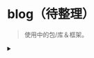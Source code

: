 <!--
 * @Date        : 2020-05-07 18:42:27
 * @LastEditors : anlzou
 * @Github      : https://github.com/anlzou
 * @LastEditTime: 2020-05-26 23:35:24
 * @FilePath    : \blog\README.md
 * @Describe    : 
--> 
# blog（待整理）
> 使用中的包/库＆框架。

<details><summary></summary><p>

## List

> [list](./resource/anlzou-list/list.md)

## 包/框架
> ### [css](./resource/css/css.md)

> ### [js](./resource/js/JavaScript.md)

----
## 脚本
> ### [python](./resource/py/python.md)

----
## icons
> ### [icons](./resource/icons/icons.md)

----
## api
>### [java](./resource/api/java/Java.md)

----
## ui
>### [Android UI](./resource/ui/ui.md)
</p></details>
